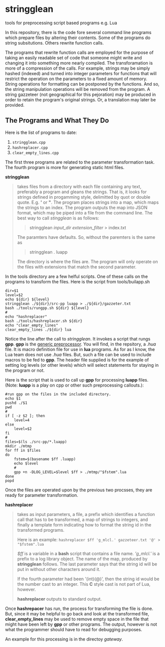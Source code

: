 
# stringglean

tools for preprocessing script based programs e.g. Lua

In this repository, there is the code fore several command line programs which prepare files by altering their contents.
Some of the programs do string subsitutions. Others rewrite function calls. 

The programs that rewrite function calls are employed for the purpose of taking an easily readable set of code that 
someone might write and changing it into something more nearly compiled. The transforamation is more of a compression of the calls.
For example, strings may be simply hashed (indexed) and turned into integer parameters for functions that will restrict 
the operation on the parameters to a fixed amount of memory. String operations for formatting can be postponed by the functions.
And so, the string manipulation operations will be removed from the program. A string gazzeteer 
(not geographical for this pejoration) may be produced in order to retain the program's original strings. Or, a translation may
later be provided.

## The Programs and What They Do

Here is the list of programs to date:

1. `stringglean.cpp`
2. `hashreplacer.cpp`
3. `clear_empty_lines.cpp`

The first three programs are related to the parameter transformation task. The fourth program is more for generating static html files.

**stringglean**
> takes files from a directory with each file containing any text, preferably a program and gleans the strings. That is, it looks for strings defined in progamming style, delimitted by quot or double quote. E.g. **'** or **"**.
> The program places strings into a map, which maps the strings to an index. The program outputs the map into JSON format, which may be piped into a file from the command line. The best way to call *stingglean* is as follows:
> >stringglean *input_dir* *extension_filter* > index.txt
> 
> The paramters have defaults. So, without the paremters is the same as
> > stringglean . luapp
> 
> The directory is where the files are. The program will only operate on the files with extensions that match the second parameter.
> 

In the tools directory are a few helful scripts. One of these calls on the programs to transform the files. Here is the script from tools/builapp.sh

```
dir=$1
level=$2
echo ${dir} ${level}
stringglean ./${dir}/src-pp luapp > ./${dir}/gazzeter.txt
bash ./tools/rungpp.sh ${dir} ${level}
#
echo "hashreplacer"
bash ./tools/hashreplacer.sh ${dir}
echo "clear_empty_lines"
clear_empty_lines ./${dir} lua
```

Notice the line after the call to *stringglean*. It invokes a script that rungs **gpp**. **gpp** is the [generic preprocessor](https://math.berkeley.edu/~auroux/software/gpp.html). You will find, in the repsitory, a *.hua* file. It is macro definition file for use in **lua** programs. As for as I know, the Lua team does not use *.hua* files. But, such a file can be used to include macros to be fed to **gpp**. The header file supplied is for the example of setting log levels (or other levels) which will select statements for staying in the program or not.

Here is the script that is used to call up **gpp** for processing **luapp** files. (Note: **luapp** is a play on cpp or other such preprocessing callouts.):

```
#run gpp on the files in the included directory.
echo $1
pushd ./$1
pwd
#
if [ -z $2 ]; then
	level=4
else
	level=$2
fi
#
files=$(ls ./src-pp/*.luapp)
mkdir ./mtmp
for ff in $files
do
	fstem=$(basename $ff .luapp)
	echo $level
	#
	gpp +n -DLOG_LEVEL=$level $ff > ./mtmp/"$fstem".lua
done
popd
```

Once the files are operated upon by the previous two procsses, they are ready for parameter transformation.


**hashreplacer**
> takes as input parameters, a file, a prefix which identifies a function call that has to be transformed, a map of strings to integers, and finally a template form indicating how to format the string id in the transformed programs.
> 
> Here is an example:
> `hashreplacer $ff 'g_mlcl.' gazzeteer.txt '@' > "$fstem".lua`
> 
> *$ff* is a variable in a **bash** script that contains a file name.
> *'g_mlcl.'* is a prefix to a log library object. The name of the map, produced by **stringglean** follows. The last parameter says that the string id will be put in without other characters around it.
> 
> If the fourth parameter had been '(int)(@)', then the string id would be the number cast to an integer. This **C** style cast is not part of Lua, however.
> 
> **hashreplacer** outputs to standard output.
> 

Once **hashrepacer** has run, the process for transforming the file is done. But, since it may be helpful to go back and look at the transformed file, **clear\_empty\_lines** may be used to remove empty space in the file that might have been left by **gpp** or other programs. The output, however is not what the programmer should have to read for debugging purposes.

An example for this processing is in the directoy *gateway*.

